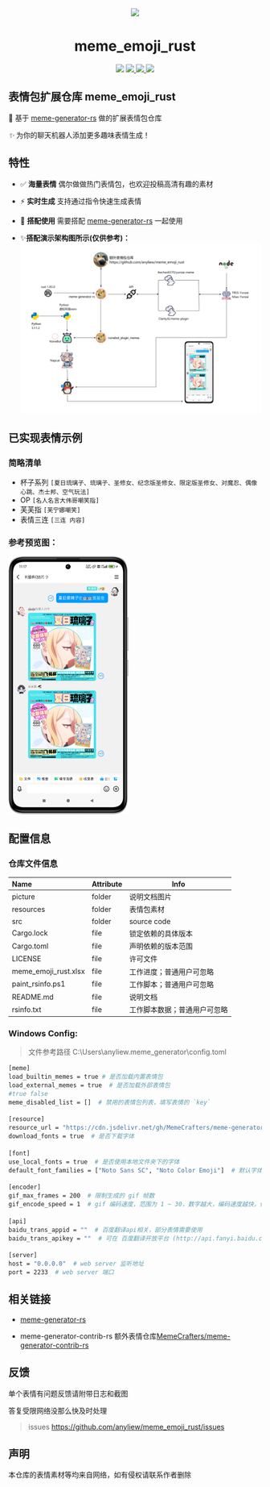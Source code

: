 <div align="center">
<img src="https://upload-bbs.miyoushe.com/upload/2025/05/08/365152535/0a154b759159adf6beb79d1582528fae_4082085489423633137.png" width=200 />

# meme_emoji_rust

<p align="center">
  <img src="https://img.shields.io/github/license/MemeCrafters/meme-generator-rs">
  <a href="https://crates.io/crates/meme_generator">
    <img src="https://img.shields.io/crates/v/meme_generator">
  </a>
  <a href="https://pypi.org/project/meme-generator">
    <img src="https://img.shields.io/pypi/v/meme-generator">
  </a>
  <a href="https://qm.qq.com/q/DVb9aGPmaQ">
    <img src="https://img.shields.io/badge/QQ%E7%BE%A4-743103809-orange">
  </a>
</p>

</div>

## 表情包扩展仓库 meme_emoji_rust

🚀 基于 [meme-generator-rs](https://github.com/MemeCrafters/meme-generator-rs) 做的扩展表情包仓库

*✨* 为你的聊天机器人添加更多趣味表情生成！


## 特性

- ✅ **海量表情** 偶尔做做热门表情包，也欢迎投稿高清有趣的素材
- ⚡ **实时生成** 支持通过指令快速生成表情
- 🔄 **搭配使用** 需要搭配 [meme-generator-rs](https://github.com/MemeCrafters/meme-generator-rs) 一起使用

- ✨**搭配演示架构图所示(仅供参考)：**
![架构图](./picture/meme_emoji_rs.jpg)



## 已实现表情示例
### 简略清单
- 杯子系列 `[夏日琉璃子、琉璃子、圣修女、纪念版圣修女、限定版圣修女、对魔忍、偶像心跳、杰士邦、空气玩法]`
- OP `[名人名言大伟哥嘲笑指]`
- 芙芙指 `[芙宁娜嘲笑]`
- 表情三连 `[三连 内容]`
### 参考预览图：
<img src="./picture/Phone.png" alt="image-20250312190444844" style="zoom:50%;" />


## 配置信息

### 仓库文件信息

| Name                 | Attribute | Info                         |
| :------------------- | --------- | ---------------------------- |
| picture              | folder    | 说明文档图片                 |
| resources            | folder    | 表情包素材                   |
| src                  | folder    | source code                  |
| Cargo.lock           | file      | 锁定依赖的具体版本           |
| Cargo.toml           | file      | 声明依赖的版本范围           |
| LICENSE              | file      | 许可文件                     |
| meme_emoji_rust.xlsx | file      | 工作进度；普通用户可忽略     |
| paint_rsinfo.ps1     | file      | 工作脚本；普通用户可忽略     |
| README.md            | file      | 说明文档                     |
| rsinfo.txt           | file      | 工作脚本数据；普通用户可忽略 |

### Windows Config:
> 文件参考路径 C:\Users\anyliew\.meme_generator\config.toml
```bash
[meme]
load_builtin_memes = true # 是否加载内置表情包
load_external_memes = true  # 是否加载外部表情包
#true false
meme_disabled_list = []  # 禁用的表情包列表，填写表情的 `key`

[resource]
resource_url = "https://cdn.jsdelivr.net/gh/MemeCrafters/meme-generator-rs@"  # 下载内置表情包图片/字体时的资源链接
download_fonts = true  # 是否下载字体

[font]
use_local_fonts = true  # 是否使用本地文件夹下的字体
default_font_families = ["Noto Sans SC", "Noto Color Emoji"]  # 默认字体

[encoder]
gif_max_frames = 200  # 限制生成的 gif 帧数
gif_encode_speed = 1  # gif 编码速度，范围为 1 ~ 30，数字越大，编码速度越快，但图片质量越差

[api]
baidu_trans_appid = ""  # 百度翻译api相关，部分表情需要使用
baidu_trans_apikey = ""  # 可在 百度翻译开放平台 (http://api.fanyi.baidu.com) 申请

[server]
host = "0.0.0.0"  # web server 监听地址
port = 2233  # web server 端口
```


## 相关链接

- [meme-generator-rs](https://github.com/MemeCrafters/meme-generator-rs) 

- meme-generator-contrib-rs 额外表情仓库[MemeCrafters/meme-generator-contrib-rs](https://github.com/MemeCrafters/meme-generator-contrib-rs) 

## 反馈
单个表情有问题反馈请附带日志和截图

答复受限网络没那么快及时处理

> issues https://github.com/anyliew/meme_emoji_rust/issues 


## 声明

本仓库的表情素材等均来自网络，如有侵权请联系作者删除
